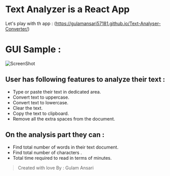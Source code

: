 # Text Analyzer is a React App

Let's play with th app : (https://gulamansari57181.github.io/Text-Analyser-Converter/)

# GUI Sample :
![ScreenShot](https://github.com/gulamansari57181/Text-Analyser-Converter/blob/master/Screenshot%20(49).png)


## User has following features to analyze their text :
- Type or paste their text in dedicated area.
- Convert text to uppercase.
- Convert text to lowercase.
- Clear the text.
- Copy the text to clipboard.
- Remove all the extra spaces from the document.

## On the analysis part they can :
- Find total number of words in their text document.
- Find total number of characters .
- Total time required to read in terms of minutes.

> Created with love By : Gulam Ansari
 

 
 


